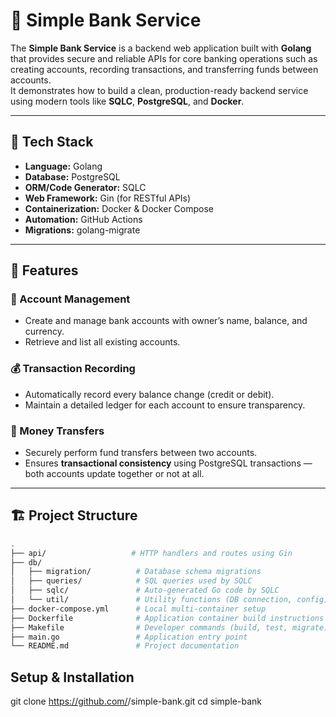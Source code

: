 # 🏦 Simple Bank Service

The **Simple Bank Service** is a backend web application built with **Golang** that provides secure and reliable APIs for core banking operations such as creating accounts, recording transactions, and transferring funds between accounts.  
It demonstrates how to build a clean, production-ready backend service using modern tools like **SQLC**, **PostgreSQL**, and **Docker**.

---

## 🚀 Tech Stack

- **Language:** Golang
- **Database:** PostgreSQL
- **ORM/Code Generator:** SQLC
- **Web Framework:** Gin (for RESTful APIs)
- **Containerization:** Docker & Docker Compose
- **Automation:** GitHub Actions
- **Migrations:** golang-migrate

---

## 🧩 Features

### 🧾 Account Management
- Create and manage bank accounts with owner’s name, balance, and currency.
- Retrieve and list all existing accounts.

### 💰 Transaction Recording
- Automatically record every balance change (credit or debit).
- Maintain a detailed ledger for each account to ensure transparency.

### 🔁 Money Transfers
- Securely perform fund transfers between two accounts.
- Ensures **transactional consistency** using PostgreSQL transactions — both accounts update together or not at all.

---

## 🏗️ Project Structure

```bash
.
├── api/                   # HTTP handlers and routes using Gin
├── db/
│   ├── migration/          # Database schema migrations
│   ├── queries/            # SQL queries used by SQLC
│   ├── sqlc/               # Auto-generated Go code by SQLC
│   └── util/               # Utility functions (DB connection, config)
├── docker-compose.yml      # Local multi-container setup
├── Dockerfile              # Application container build instructions
├── Makefile                # Developer commands (build, test, migrate)
├── main.go                 # Application entry point
└── README.md               # Project documentation
```

## Setup & Installation
git clone https://github.com/<your-username>/simple-bank.git
cd simple-bank
